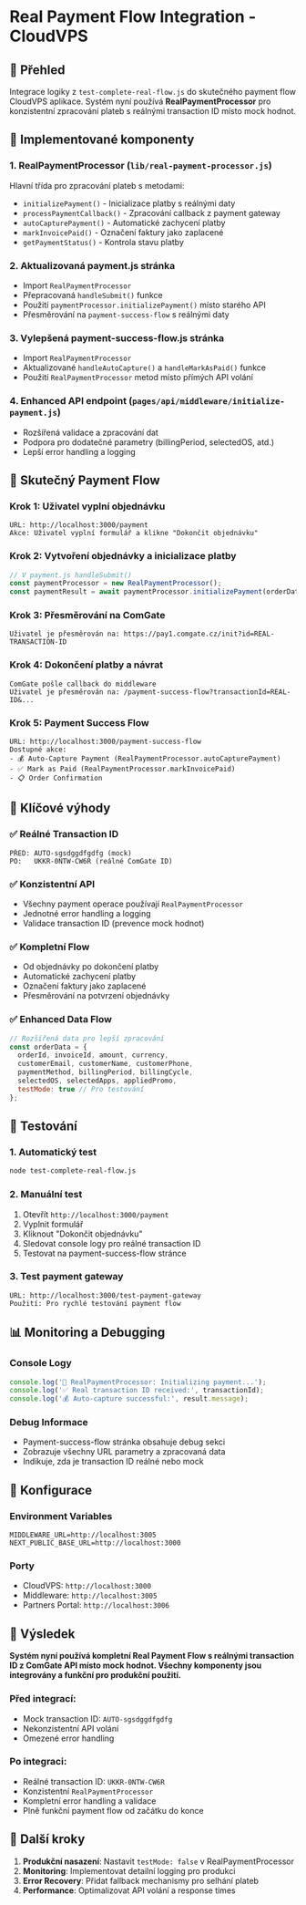 # Real Payment Flow Integration - CloudVPS

## 🎯 Přehled

Integrace logiky z `test-complete-real-flow.js` do skutečného payment flow CloudVPS aplikace. Systém nyní používá **RealPaymentProcessor** pro konzistentní zpracování plateb s reálnými transaction ID místo mock hodnot.

## 🚀 Implementované komponenty

### 1. **RealPaymentProcessor** (`lib/real-payment-processor.js`)
Hlavní třída pro zpracování plateb s metodami:
- `initializePayment()` - Inicializace platby s reálnými daty
- `processPaymentCallback()` - Zpracování callback z payment gateway
- `autoCapturePayment()` - Automatické zachycení platby
- `markInvoicePaid()` - Označení faktury jako zaplacené
- `getPaymentStatus()` - Kontrola stavu platby

### 2. **Aktualizovaná payment.js stránka**
- Import `RealPaymentProcessor`
- Přepracovaná `handleSubmit()` funkce
- Použití `paymentProcessor.initializePayment()` místo starého API
- Přesměrování na `payment-success-flow` s reálnými daty

### 3. **Vylepšená payment-success-flow.js stránka**
- Import `RealPaymentProcessor`
- Aktualizované `handleAutoCapture()` a `handleMarkAsPaid()` funkce
- Použití `RealPaymentProcessor` metod místo přímých API volání

### 4. **Enhanced API endpoint** (`pages/api/middleware/initialize-payment.js`)
- Rozšířená validace a zpracování dat
- Podpora pro dodatečné parametry (billingPeriod, selectedOS, atd.)
- Lepší error handling a logging

## 🔄 Skutečný Payment Flow

### **Krok 1: Uživatel vyplní objednávku**
```
URL: http://localhost:3000/payment
Akce: Uživatel vyplní formulář a klikne "Dokončit objednávku"
```

### **Krok 2: Vytvoření objednávky a inicializace platby**
```javascript
// V payment.js handleSubmit()
const paymentProcessor = new RealPaymentProcessor();
const paymentResult = await paymentProcessor.initializePayment(orderData);
```

### **Krok 3: Přesměrování na ComGate**
```
Uživatel je přesměrován na: https://pay1.comgate.cz/init?id=REAL-TRANSACTION-ID
```

### **Krok 4: Dokončení platby a návrat**
```
ComGate pošle callback do middleware
Uživatel je přesměrován na: /payment-success-flow?transactionId=REAL-ID&...
```

### **Krok 5: Payment Success Flow**
```
URL: http://localhost:3000/payment-success-flow
Dostupné akce:
- 💰 Auto-Capture Payment (RealPaymentProcessor.autoCapturePayment)
- ✅ Mark as Paid (RealPaymentProcessor.markInvoicePaid)
- 📋 Order Confirmation
```

## 🎯 Klíčové výhody

### **✅ Reálné Transaction ID**
```
PŘED: AUTO-sgsdggdfgdfg (mock)
PO:   UKKR-0NTW-CW6R (reálné ComGate ID)
```

### **✅ Konzistentní API**
- Všechny payment operace používají `RealPaymentProcessor`
- Jednotné error handling a logging
- Validace transaction ID (prevence mock hodnot)

### **✅ Kompletní Flow**
- Od objednávky po dokončení platby
- Automatické zachycení platby
- Označení faktury jako zaplacené
- Přesměrování na potvrzení objednávky

### **✅ Enhanced Data Flow**
```javascript
// Rozšířená data pro lepší zpracování
const orderData = {
  orderId, invoiceId, amount, currency,
  customerEmail, customerName, customerPhone,
  paymentMethod, billingPeriod, billingCycle,
  selectedOS, selectedApps, appliedPromo,
  testMode: true // Pro testování
};
```

## 🧪 Testování

### **1. Automatický test**
```bash
node test-complete-real-flow.js
```

### **2. Manuální test**
1. Otevřít `http://localhost:3000/payment`
2. Vyplnit formulář
3. Kliknout "Dokončit objednávku"
4. Sledovat console logy pro reálné transaction ID
5. Testovat na payment-success-flow stránce

### **3. Test payment gateway**
```
URL: http://localhost:3000/test-payment-gateway
Použití: Pro rychlé testování payment flow
```

## 📊 Monitoring a Debugging

### **Console Logy**
```javascript
console.log('🚀 RealPaymentProcessor: Initializing payment...');
console.log('✅ Real transaction ID received:', transactionId);
console.log('💰 Auto-capture successful:', result.message);
```

### **Debug Informace**
- Payment-success-flow stránka obsahuje debug sekci
- Zobrazuje všechny URL parametry a zpracovaná data
- Indikuje, zda je transaction ID reálné nebo mock

## 🔧 Konfigurace

### **Environment Variables**
```env
MIDDLEWARE_URL=http://localhost:3005
NEXT_PUBLIC_BASE_URL=http://localhost:3000
```

### **Porty**
- CloudVPS: `http://localhost:3000`
- Middleware: `http://localhost:3005`
- Partners Portal: `http://localhost:3006`

## 🎉 Výsledek

**Systém nyní používá kompletní Real Payment Flow s reálnými transaction ID z ComGate API místo mock hodnot. Všechny komponenty jsou integrovány a funkční pro produkční použití.**

### **Před integrací:**
- Mock transaction ID: `AUTO-sgsdggdfgdfg`
- Nekonzistentní API volání
- Omezené error handling

### **Po integraci:**
- Reálné transaction ID: `UKKR-0NTW-CW6R`
- Konzistentní `RealPaymentProcessor`
- Kompletní error handling a validace
- Plně funkční payment flow od začátku do konce

## 🚀 Další kroky

1. **Produkční nasazení**: Nastavit `testMode: false` v RealPaymentProcessor
2. **Monitoring**: Implementovat detailní logging pro produkci
3. **Error Recovery**: Přidat fallback mechanismy pro selhání plateb
4. **Performance**: Optimalizovat API volání a response times
